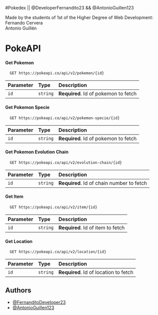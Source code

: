 
#Pokedex || @DeveloperFernandito23 && @AntonioGuillen123


Made by the students of 1st of the Higher Degree of Web Development: \
Fernando Cervera \
Antonio Guillén
# PokeAPI

#### Get Pokemon

```http
  GET https://pokeapi.co/api/v2/pokemon/{id}
```

| Parameter | Type     | Description                       |
| :-------- | :------- | :-------------------------------- |
| `id`      | `string` | **Required**. Id of pokemon to fetch |

#### Get Pokemon Specie

```http
  GET https://pokeapi.co/api/v2/pokemon-specie/{id}
```

| Parameter | Type     | Description                       |
| :-------- | :------- | :-------------------------------- |
| `id`      | `string` | **Required**. Id of pokemon to fetch |

#### Get Pokemon Evolution Chain

```http
  GET https://pokeapi.co/api/v2/evolution-chain/{id}
```

| Parameter | Type     | Description                       |
| :-------- | :------- | :-------------------------------- |
| `id`      | `string` | **Required**. Id of chain number to fetch

#### Get Item

```http
  GET https://pokeapi.co/api/v2/item/{id}
```

| Parameter | Type     | Description                       |
| :-------- | :------- | :-------------------------------- |
| `id`      | `string` | **Required**. Id of item to fetch |

#### Get Location

```http
  GET https://pokeapi.co/api/v2/location/{id}
```

| Parameter | Type     | Description                       |
| :-------- | :------- | :-------------------------------- |
| `id`      | `string` | **Required**. Id of location to fetch |


## Authors

- [@FernanditoDeveloper23](https://github.com/DeveloperFernandito23)
- [@AntonioGuillen123](https://github.com/AntonioGuillen123)

